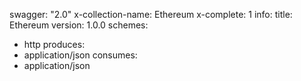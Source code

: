 swagger: "2.0"
x-collection-name: Ethereum
x-complete: 1
info:
  title: Ethereum
  version: 1.0.0
schemes:
- http
produces:
- application/json
consumes:
- application/json